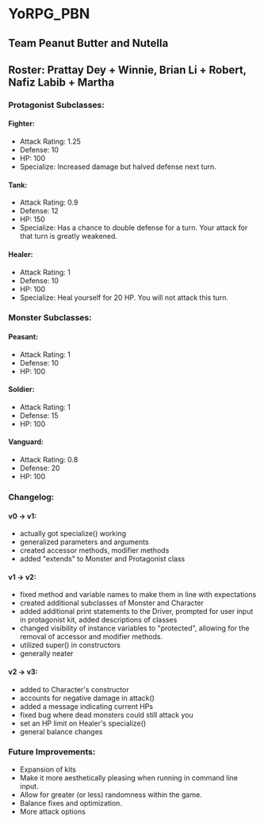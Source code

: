 # YoRPG_PBN
## Team Peanut Butter and Nutella
## Roster: Prattay Dey + Winnie, Brian Li + Robert, Nafiz Labib + Martha

### Protagonist Subclasses:

#### Fighter:
- Attack Rating: 1.25
- Defense: 10
- HP: 100
- Specialize: Increased damage but halved defense next turn.

#### Tank:
- Attack Rating: 0.9
- Defense: 12
- HP: 150
- Specialize: Has a chance to double defense for a turn. Your attack for that turn is greatly weakened.

#### Healer:
- Attack Rating: 1
- Defense: 10
- HP: 100
- Specialize: Heal yourself for 20 HP. You will not attack this turn.


### Monster Subclasses:

#### Peasant:
- Attack Rating: 1
- Defense: 10
- HP: 100
#### Soldier:
- Attack Rating: 1
- Defense: 15
- HP: 100
#### Vanguard:
- Attack Rating: 0.8
- Defense: 20
- HP: 100

### Changelog:

#### v0 -> v1:
- actually got specialize() working
- generalized parameters and arguments
- created accessor methods, modifier methods
- added "extends" to Monster and Protagonist class

#### v1 -> v2:
- fixed method and variable names to make them in line with expectations
- created additional subclasses of Monster and Character
- added additional print statements to the Driver, prompted for user input in protagonist kit, added descriptions of classes
- changed visibility of instance variables to "protected", allowing for the removal of accessor and modifier methods.
- utilized super() in constructors
- generally neater

#### v2 -> v3:
- added to Character's constructor
- accounts for negative damage in attack()
- added a message indicating current HPs
- fixed bug where dead monsters could still attack you
- set an HP limit on Healer's specialize()
- general balance changes

### Future Improvements:
- Expansion of kits
- Make it more aesthetically pleasing when running in command line input.
- Allow for greater (or less) randomness within the game.
- Balance fixes and optimization.
- More attack options
